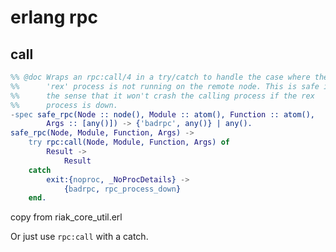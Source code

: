 # erlang rpc

## call

``` erlang
%% @doc Wraps an rpc:call/4 in a try/catch to handle the case where the
%%      'rex' process is not running on the remote node. This is safe in
%%      the sense that it won't crash the calling process if the rex
%%      process is down.
-spec safe_rpc(Node :: node(), Module :: atom(), Function :: atom(),
        Args :: [any()]) -> {'badrpc', any()} | any().
safe_rpc(Node, Module, Function, Args) ->
    try rpc:call(Node, Module, Function, Args) of
        Result ->
            Result
    catch
        exit:{noproc, _NoProcDetails} ->
            {badrpc, rpc_process_down}
    end.
```
copy from riak_core_util.erl

Or just use `rpc:call` with a catch.
